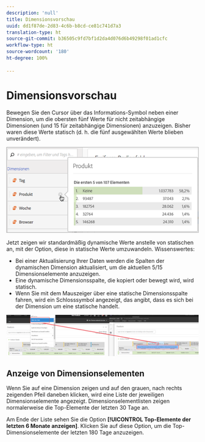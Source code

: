 ```yaml
---
description: 'null'
title: Dimensionsvorschau
uuid: dd1f87de-2d83-4c6b-b8cd-ce81c741d7a3
translation-type: ht
source-git-commit: b36505c9fd7bf1d2da4d076d6b49298f01ad1cfc
workflow-type: ht
source-wordcount: '180'
ht-degree: 100%

---
```



# Dimensionsvorschau

Bewegen Sie den Cursor über das Informations-Symbol neben einer Dimension, um die obersten fünf Werte für nicht zeitabhängige Dimensionen (und 15 für zeitabhängige Dimensionen) anzuzeigen. Bisher waren diese Werte statisch (d. h. die fünf ausgewählten Werte blieben unverändert).

![](assets/dimension-preview.png)

Jetzt zeigen wir standardmäßig dynamische Werte anstelle von statischen an, mit der Option, diese in statische Werte umzuwandeln. Wissenswertes:

* Bei einer Aktualisierung Ihrer Daten werden die Spalten der dynamischen Dimension aktualisiert, um die aktuellen 5/15 Dimensionselemente anzuzeigen.
* Eine dynamische Dimensionsspalte, die kopiert oder bewegt wird, wird statisch.
* Wenn Sie mit dem Mauszeiger über eine statische Dimensionsspalte fahren, wird ein Schlosssymbol angezeigt, das angibt, dass es sich bei der Dimension um eine statische handelt.

![](assets/dimension_static.png)

## Anzeige von Dimensionselementen

Wenn Sie auf eine Dimension zeigen und auf den grauen, nach rechts zeigenden Pfeil daneben klicken, wird eine Liste der jeweiligen Dimensionselemente angezeigt. Dimensionselementlisten zeigen normalerweise die Top-Elemente der letzten 30 Tage an.

Am Ende der Liste sehen Sie die Option **[!UICONTROL Top-Elemente der letzten 6 Monate anzeigen]**. Klicken Sie auf diese Option, um die Top-Dimensionselemente der letzten 180 Tage anzuzeigen.
